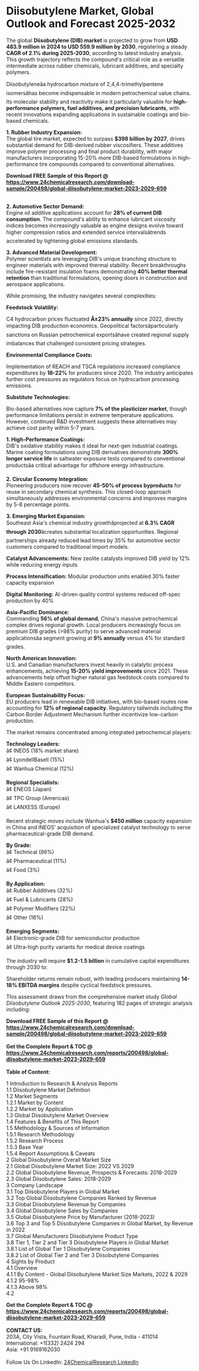<h1>Diisobutylene Market, Global Outlook and Forecast 2025-2032</h1><p>The global <strong>Diisobutylene (DIB) market</strong> is projected to grow from <strong>USD 483.9 million in 2024 to USD 559.9 million by 2030</strong>, registering a steady <strong>CAGR of 2.1% during 2025-2030</strong>, according to latest industry analysis. This growth trajectory reflects the compound's critical role as a versatile intermediate across rubber chemicals, lubricant additives, and specialty polymers.</p><p>Diisobutyleneâa hydrocarbon mixture of 2,4,4-trimethylpentene isomersâhas become indispensable in modern petrochemical value chains. Its molecular stability and reactivity make it particularly valuable for <strong>high-performance polymers, fuel additives, and precision lubricants</strong>, with recent innovations expanding applications in sustainable coatings and bio-based chemicals.</p><p><strong>1. Rubber Industry Expansion:</strong><br>
The global tire market, expected to surpass <strong>$398 billion by 2027</strong>, drives substantial demand for DIB-derived rubber viscosifiers. These additives improve polymer processing and final product durability, with major manufacturers incorporating 15-20% more DIB-based formulations in high-performance tire compounds compared to conventional alternatives.</p><div><b>Download FREE Sample of this Report @ 
            <a href="https://www.24chemicalresearch.com/download-sample/200498/global-diisobutylene-market-2023-2029-659">
            https://www.24chemicalresearch.com/download-sample/200498/global-diisobutylene-market-2023-2029-659</a></b></div><br><p><strong>2. Automotive Sector Demand:</strong><br>
Engine oil additive applications account for <strong>28% of current DIB consumption</strong>. The compound's ability to enhance lubricant viscosity indices becomes increasingly valuable as engine designs evolve toward higher compression ratios and extended service intervalsâtrends accelerated by tightening global emissions standards.</p><p><strong>3. Advanced Material Development:</strong><br>
Polymer scientists are leveraging DIB's unique branching structure to engineer materials with improved thermal stability. Recent breakthroughs include fire-resistant insulation foams demonstrating <strong>40% better thermal retention</strong> than traditional formulations, opening doors in construction and aerospace applications.</p><p>While promising, the industry navigates several complexities:</p><p><strong>Feedstock Volatility:</strong></p><p>C4 hydrocarbon prices fluctuated <strong>Â±23% annually</strong> since 2022, directly impacting DIB production economics. Geopolitical factorsâparticularly sanctions on Russian petrochemical exportsâhave created regional supply imbalances that challenged consistent pricing strategies.</p><p><strong>Environmental Compliance Costs:</strong></p><p>Implementation of REACH and TSCA regulations increased compliance expenditures by <strong>18-22%</strong> for producers since 2020. The industry anticipates further cost pressures as regulators focus on hydrocarbon processing emissions.</p><p><strong>Substitute Technologies:</strong></p><p>Bio-based alternatives now capture <strong>7% of the plasticizer market</strong>, though performance limitations persist in extreme temperature applications. However, continued R&amp;D investment suggests these alternatives may achieve cost parity within 5-7 years.</p><p><strong>1. High-Performance Coatings:</strong><br>
DIB's oxidative stability makes it ideal for next-gen industrial coatings. Marine coating formulations using DIB derivatives demonstrate <strong>300% longer service life</strong> in saltwater exposure tests compared to conventional productsâa critical advantage for offshore energy infrastructure.</p><p><strong>2. Circular Economy Integration:</strong><br>
Pioneering producers now recover <strong>45-50% of process byproducts</strong> for reuse in secondary chemical synthesis. This closed-loop approach simultaneously addresses environmental concerns and improves margins by 5-8 percentage points.</p><p><strong>3. Emerging Market Expansion:</strong><br>
Southeast Asia's chemical industry growthâprojected at <strong>6.3% CAGR through 2030</strong>âcreates substantial localization opportunities. Regional partnerships already reduced lead times by 35% for automotive sector customers compared to traditional import models.</p><p><strong>Catalyst Advancements:</strong> New zeolite catalysts improved DIB yield by 12% while reducing energy inputs</p><p><strong>Process Intensification:</strong> Modular production units enabled 30% faster capacity expansion</p><p><strong>Digital Monitoring:</strong> AI-driven quality control systems reduced off-spec production by 40%</p><p><strong>Asia-Pacific Dominance:</strong><br>
Commanding <strong>56% of global demand</strong>, China's massive petrochemical complex drives regional growth. Local producers increasingly focus on premium DIB grades (&gt;98% purity) to serve advanced material applicationsâa segment growing at <strong>9% annually</strong> versus 4% for standard grades.</p><p><strong>North American Innovation:</strong><br>
U.S. and Canadian manufacturers invest heavily in catalytic process enhancements, achieving <strong>15-20% yield improvements</strong> since 2021. These advancements help offset higher natural gas feedstock costs compared to Middle Eastern competitors.</p><p><strong>European Sustainability Focus:</strong><br>
EU producers lead in renewable DIB initiatives, with bio-based routes now accounting for <strong>12% of regional capacity</strong>. Regulatory tailwinds including the Carbon Border Adjustment Mechanism further incentivize low-carbon production.</p><p>The market remains concentrated among integrated petrochemical players:</p><p><strong>Technology Leaders:</strong><br>
â¢ INEOS (18% market share)<br>
â¢ LyondellBasell (15%)<br>
â¢ Wanhua Chemical (12%)</p><p><strong>Regional Specialists:</strong><br>
â¢ ENEOS (Japan)<br>
â¢ TPC Group (Americas)<br>
â¢ LANXESS (Europe)</p><p>Recent strategic moves include Wanhua's <strong>$450 million</strong> capacity expansion in China and INEOS' acquisition of specialized catalyst technology to serve pharmaceutical-grade DIB demand.</p><p><strong>By Grade:</strong><br>
â¢ Technical (86%)<br>
â¢ Pharmaceutical (11%)<br>
â¢ Food (3%)</p><p><strong>By Application:</strong><br>
â¢ Rubber Additives (32%)<br>
â¢ Fuel &amp; Lubricants (28%)<br>
â¢ Polymer Modifiers (22%)<br>
â¢ Other (18%)</p><p><strong>Emerging Segments:</strong><br>
â¢ Electronic-grade DIB for semiconductor production<br>
â¢ Ultra-high purity variants for medical device coatings</p><p>The industry will require <strong>$1.2-1.5 billion</strong> in cumulative capital expenditures through 2030 to:</p><p>Shareholder returns remain robust, with leading producers maintaining <strong>14-18% EBITDA margins</strong> despite cyclical feedstock pressures.</p><p>This assessment draws from the comprehensive market study <em>Global Diisobutylene Outlook 2025-2030</em>, featuring 182 pages of strategic analysis including:</p><div><b>Download FREE Sample of this Report @ 
            <a href="https://www.24chemicalresearch.com/download-sample/200498/global-diisobutylene-market-2023-2029-659">
            https://www.24chemicalresearch.com/download-sample/200498/global-diisobutylene-market-2023-2029-659</a></b></div><br><div><b>Get the Complete Report & TOC @ 
            <a href="https://www.24chemicalresearch.com/reports/200498/global-diisobutylene-market-2023-2029-659">
            https://www.24chemicalresearch.com/reports/200498/global-diisobutylene-market-2023-2029-659</a></b></div><br>
            <b>Table of Content:</b><p>1 Introduction to Research & Analysis Reports<br />
    1.1 Diisobutylene Market Definition<br />
    1.2 Market Segments<br />
        1.2.1 Market by Content<br />
        1.2.2 Market by Application<br />
    1.3 Global Diisobutylene Market Overview<br />
    1.4 Features & Benefits of This Report<br />
    1.5 Methodology & Sources of Information<br />
        1.5.1 Research Methodology<br />
        1.5.2 Research Process<br />
        1.5.3 Base Year<br />
        1.5.4 Report Assumptions & Caveats<br />
2 Global Diisobutylene Overall Market Size<br />
    2.1 Global Diisobutylene Market Size: 2022 VS 2029<br />
    2.2 Global Diisobutylene Revenue, Prospects & Forecasts: 2018-2029<br />
    2.3 Global Diisobutylene Sales: 2018-2029<br />
3 Company Landscape<br />
    3.1 Top Diisobutylene Players in Global Market<br />
    3.2 Top Global Diisobutylene Companies Ranked by Revenue<br />
    3.3 Global Diisobutylene Revenue by Companies<br />
    3.4 Global Diisobutylene Sales by Companies<br />
    3.5 Global Diisobutylene Price by Manufacturer (2018-2023)<br />
    3.6 Top 3 and Top 5 Diisobutylene Companies in Global Market, by Revenue in 2022<br />
    3.7 Global Manufacturers Diisobutylene Product Type<br />
    3.8 Tier 1, Tier 2 and Tier 3 Diisobutylene Players in Global Market<br />
        3.8.1 List of Global Tier 1 Diisobutylene Companies<br />
        3.8.2 List of Global Tier 2 and Tier 3 Diisobutylene Companies<br />
4 Sights by Product<br />
    4.1 Overview<br />
        4.1.1 By Content - Global Diisobutylene Market Size Markets, 2022 & 2029<br />
        4.1.2 95-98%<br />
        4.1.3 Above 98%<br />
    4.2 </p><div><b>Get the Complete Report & TOC @ 
            <a href="https://www.24chemicalresearch.com/reports/200498/global-diisobutylene-market-2023-2029-659">
            https://www.24chemicalresearch.com/reports/200498/global-diisobutylene-market-2023-2029-659</a></b></div><br><b>CONTACT US:</b><br>
            203A, City Vista, Fountain Road, Kharadi, Pune, India - 411014<br>
            International: +1(332) 2424 294<br>
            Asia: +91 9169162030 <br><br>
            Follow Us On LinkedIn: <a href="https://www.linkedin.com/company/24chemicalresearch/">24ChemicalResearch LinkedIn</a>